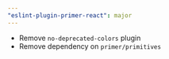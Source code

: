 ```yaml
---
"eslint-plugin-primer-react": major
---
```


- Remove `no-deprecated-colors` plugin
- Remove dependency on `primer/primitives`
